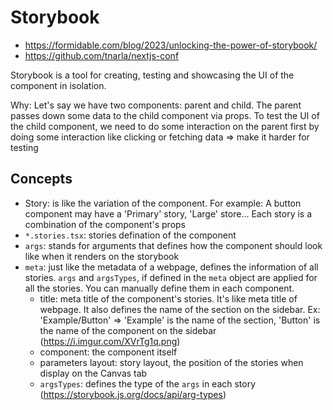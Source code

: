 # Storybook

- <https://formidable.com/blog/2023/unlocking-the-power-of-storybook/>
- <https://github.com/tnarla/nextjs-conf>

Storybook is a tool for creating, testing and showcasing the UI of the component in isolation.

Why: Let's say we have two components: parent and child. The parent passes down some data to the child component via props. To test the UI of the child component, we need to do some interaction on the parent first by doing some interaction like clicking or fetching data => make it harder for testing

## Concepts

- Story: is like the variation of the component. For example: A button component may have a 'Primary' story, 'Large' store... Each story is a combination of the component's props
- `*.stories.tsx`: stories defination of the component
- `args`: stands for arguments that defines how the component should look like when it renders on the storybook
- `meta`: just like the metadata of a webpage, defines the information of all stories. `args` and `argsTypes`, if defined in the `meta` object are applied for all the stories. You can manually define them in each component.
  - title: meta title of the component's stories. It's like meta title of webpage. It also defines the name of the section on the sidebar. Ex: 'Example/Button' => 'Example' is the name of the section, 'Button' is the name of the component on the sidebar (<https://i.imgur.com/XVrTg1q.png>)
  - component: the component itself
  - parameters layout: story layout, the position of the stories when display on the Canvas tab 
  - `argsTypes`: defines the type of the `args` in each story (<https://storybook.js.org/docs/api/arg-types>)
